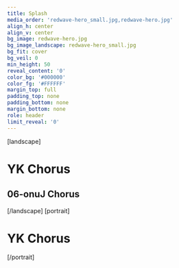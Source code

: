 ```yaml
---
title: Splash
media_order: 'redwave-hero_small.jpg,redwave-hero.jpg'
align_h: center
align_v: center
bg_image: redwave-hero.jpg
bg_image_landscape: redwave-hero_small.jpg
bg_fit: cover
bg_veil: 0
min_height: 50
reveal_content: '0'
color_bg: '#000000'
color_fg: '#FFFFFF'
margin_top: full
padding_top: none
padding_bottom: none
margin_bottom: none
role: header
limit_reveal: '0'
---
```


[landscape]
# YK Chorus
## 06-onuJ Chorus
[/landscape]
[portrait]
# YK Chorus
[/portrait]

